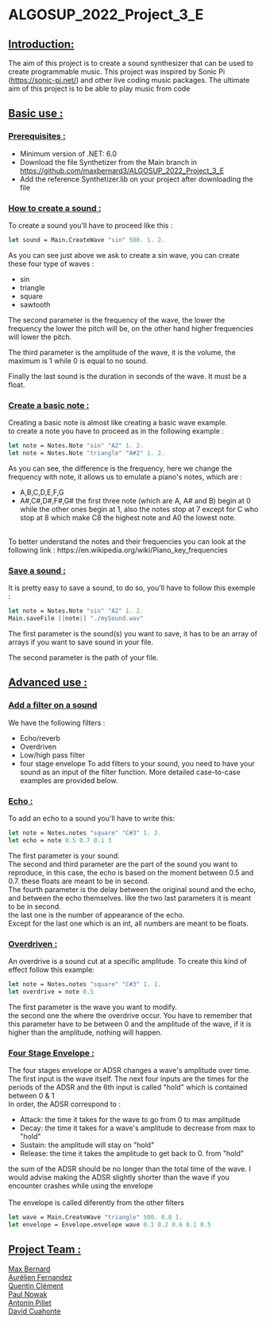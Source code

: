 # ALGOSUP_2022_Project_3_E
## <ins>Introduction:
The aim of this project is to create a sound synthesizer that can be used to create programmable music. This project was inspired by Sonic Pi (https://sonic-pi.net/) and other live coding music packages. The ultimate aim of this project is to be able to play music from code

## <ins>Basic use :

### <ins> Prerequisites : 
- Minimum version of .NET: 6.0 
- Download the file Synthetizer from the Main branch in https://github.com/maxbernard3/ALGOSUP_2022_Project_3_E
- Add the reference Synthetizer.lib on your project after downloading the file

### <ins> How to create a sound :

To create a sound you'll have to proceed like this :


```fs
let sound = Main.CreateWave "sin" 500. 1. 2.
```

As you can see just above we ask to create a sin wave, you can create these four type of waves :
- sin
- triangle
- square
- sawtooth

The second parameter is the frequency of the wave, the lower the frequency the lower the pitch will be, on the other hand higher frequencies will lower the pitch.

The third parameter is the amplitude of the wave, it is the volume, the maximum is 1 while 0 is equal to no sound.

Finally the last sound is the duration in seconds of the wave. It must be a float.

### <ins> Create a basic note :

Creating a basic note is almost like creating a basic wave example.<br>
to create a note you have to proceed as in the following example :
```fs
let note = Notes.Note "sin" "A2" 1. 2.
let note = Notes.Note "triangle" "A#2" 1. 2.
```
As you can see, the difference is the frequency, here we change the frequency with note, it allows us to emulate a piano's notes, which are :
- A,B,C,D,E,F,G
- A#,C#,D#,F#,G#
the first three note (which are A, A# and B) begin at 0 while the other ones begin at 1, also the notes stop at 7 except for C who stop at 8 which make C8 the highest note and A0 the lowest note.
<br>
To better understand the notes and their frequencies you can look at the following link : https://en.wikipedia.org/wiki/Piano_key_frequencies

### <ins> Save a sound :

It is pretty easy to save a sound, to do so, you'll have to follow this exemple :
```fs
let note = Notes.Note "sin" "A2" 1. 2.
Main.saveFile [|note|] "./mySound.wav"  
```
The first parameter is the sound(s) you want to save, it has to be an array of arrays if you want to save sound in your file.

The second parameter is the path of your file.

## <ins> Advanced use :

### <ins> Add a filter on a sound

We have the following filters :
- Echo/reverb
- Overdriven
- Low/high pass filter
- four stage envelope
To add filters to your sound, you need to have your sound as an input of the filter function. More detailed case-to-case examples are provided below.

### <ins> Echo :

To add an echo to a sound you'll have to write this:
```fs 
let note = Notes.notes "square" "C#3" 1. 2.
let echo = note 0.5 0.7 0.1 3
```
The first parameter is your sound.<br>
The second and third parameter are the part of the sound you want to reproduce, in this case, the echo is based on the moment between 0.5 and 0.7. these floats are meant to be in second.<br>
The fourth parameter is the delay between the original sound and the echo, and between the echo themselves. like the two last parameters it is meant to be in second.<br>
the last one is the number of appearance of the echo.<br>
Except for the last one which is an int, all numbers are meant to be floats.
### <ins> Overdriven :
An overdrive is a sound cut at a specific amplitude. To create this kind of effect follow this example:
```fs
let note = Notes.notes "square" "C#3" 1. 1.
let overdrive = note 0.5
```
The first parameter is the wave you want to modify.<br>
the second one the where the overdrive occur. You have to remember that this parameter have to be between 0 and the amplitude of the wave, if it is higher than the amplitude, nothing will happen.
### <ins> Four Stage Envelope :

The four stages envelope or ADSR changes a wave's amplitude over time. The first input is the wave itself. The next four inputs are the times for the periods of the ADSR and the 6th input is called "hold" which is contained between 0 & 1<br>
In order, the ADSR correspond to :
- Attack: the time it takes for the wave to go from 0 to max amplitude
- Decay: the time it takes for a wave's amplitude to decrease from max to "hold"
- Sustain: the amplitude will stay on "hold"
- Release: the time it takes the amplitude to get back to 0. from "hold"

the sum of the ADSR should be no longer than the total time of the wave. I would advise making the ADSR slightly shorter than the wave if you encounter crashes while using the envelope<br>
<br>
The envelope is called diferently from the other filters
```fs
let wave = Main.CreateWave "triangle" 500. 0.8 1.
let envelope = Envelope.envelope wave 0.1 0.2 0.6 0.1 0.5
```


## <ins> Project Team :
[Max Bernard](https://github.com/maxbernard3)<br>
[Aurélien Fernandez](https://github.com/aurelienfernandez)<br>
[Quentin Clément](https://github.com/Quentin-Clement)<br>
[Paul Nowak](https://github.com/PaulNowak36)<br>
[Antonin Pillet](https://github.com/antonin-pillet)<br>
[David Cuahonte](https://github.com/DavidCC812)